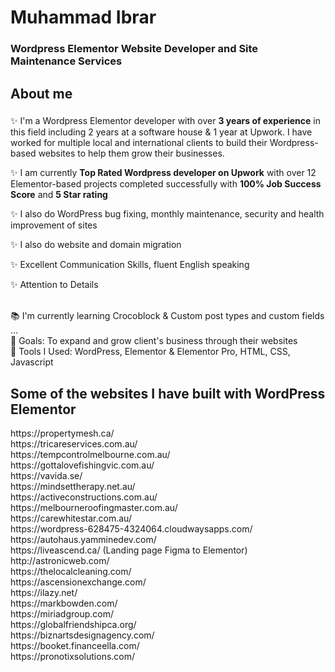 <h1 align="left">Muhammad Ibrar</h1>

###

 <h3 align="left">Wordpress Elementor Website Developer and Site Maintenance Services </h3>


###

<h2 align="left">About me</h2>

###

<p align="left"> ✨  I'm a Wordpress Elementor developer with over <b>3 years of experience</b> in this field including 2 years at a software house & 1 year at Upwork. I have worked for multiple local and international clients to build their Wordpress-based websites to help them grow their businesses. 
<p> ✨ I am currently <b>Top Rated Wordpress developer on Upwork</b> with over 12 Elementor-based projects completed successfully with <b>100% Job Success Score</b> and <b>5 Star rating</b> </p>
<p> ✨ I also do WordPress bug fixing, monthly maintenance, security and health improvement of sites 
<p> ✨ I also do website and domain migration </p>
<p> ✨ Excellent Communication Skills, fluent English speaking</p> 
<p>✨ Attention to Details</p>
 <br>📚 I'm currently learning Crocoblock & Custom post types and custom fields ...<br>🎯 Goals: To expand and grow client's business through their websites<br>🎲 Tools I Used: WordPress, Elementor & Elementor Pro, HTML, CSS, Javascript</p>

###
<h2 align="left">Some of the websites I have built with WordPress Elementor</h2>
https://propertymesh.ca/<br>
https://tricareservices.com.au/ <br>
https://tempcontrolmelbourne.com.au/ <br>
 https://gottalovefishingvic.com.au/ <br>
https://vavida.se/ <br>
https://mindsettherapy.net.au/ <br>
https://activeconstructions.com.au/ <br>
https://melbourneroofingmaster.com.au/ <br>
https://carewhitestar.com.au/ <br>
https://wordpress-628475-4324064.cloudwaysapps.com/ <br>
https://autohaus.yamminedev.com/ <br>
https://liveascend.ca/ (Landing page Figma to Elementor) <br> 
http://astronicweb.com/ <br> 
https://thelocalcleaning.com/ <br>
https://ascensionexchange.com/ <br>
https://ilazy.net/<br>
https://markbowden.com/<br>
https://miriadgroup.com/<br>
https://globalfriendshipca.org/<br>
https://biznartsdesignagency.com/<br>
https://booket.financeella.com/<br>
https://pronotixsolutions.com/



###





